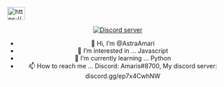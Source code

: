 <a href="https://discord.gg/ep7x4CwhNW" target="blank"><img align="center" src="https://raw.githubusercontent.com/rahuldkjain/github-profile-readme-generator/master/src/images/icons/Social/discord.svg" alt="https://discord.gg/WfCFvhbjQ7" height="30" width="40" /></a>
</p>

<div align="center">
	<p>
		</a>
		<a href="https://discord.gg/ep7x4CwhNW">
			<img src="https://discordapp.com/api/guilds/1096613440694538364/embed.png" alt="Discord server">
		</a>

- 👋 Hi, I’m @AstraAmari
- 👀 I’m interested in ... Javascript
- 🌱 I’m currently learning ... Python
- 📫 How to reach me ... Discord: Amaris#8700, My discord server: discord.gg/ep7x4CwhNW
